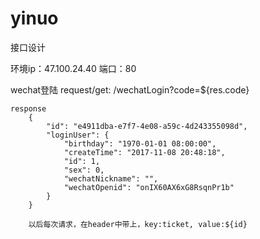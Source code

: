 # yinuo


接口设计

环境ip：47.100.24.40 端口：80

wechat登陆
	request/get: /wechatLogin?code=${res.code}

	response
		{
			"id": "e4911dba-e7f7-4e08-a59c-4d243355098d",
			"loginUser": {
				"birthday": "1970-01-01 08:00:00",
				"createTime": "2017-11-08 20:48:18",
				"id": 1,
				"sex": 0,
				"wechatNickname": "",
				"wechatOpenid": "onIX60AX6xG8RsqnPr1b"
			}
		}
	
		以后每次请求，在header中带上，key:ticket, value:${id}